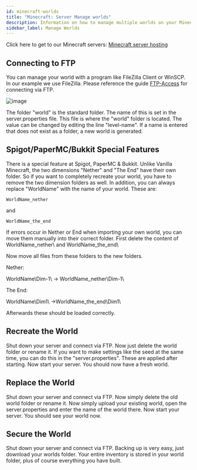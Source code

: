 ```yaml
---
id: minecraft-worlds
title: "Minecraft: Server Manage worlds"
description: Information on how to manage multiple worlds on your Minecraft server from ZAP-Hosting - ZAP-Hosting.com documentation
sidebar_label: Manage Worlds
---
```


Click here to get to our Minecraft servers: [Minecraft server hosting](https://zap-hosting.com/en/minecraft-server-hosting/)

## Connecting to FTP

You can manage your world with a program like FileZilla Client or WinSCP. In our example we use FileZilla. 
Please reference the guide [FTP-Access](gameserver-ftpaccess.md) for connecting via FTP. 

![image](https://user-images.githubusercontent.com/26007280/189978953-f3937aeb-0d8d-4d49-8299-af11392556be.png)

The folder "world" is the standard folder. The name of this is set in the server.properties file. This file is where the "world" folder is located. The value can be changed by editing the line "level-name". If a name is entered that does not exist as a folder, a new world is generated.

## Spigot/PaperMC/Bukkit Special Features

There is a special feature at Spigot, PaperMC & Bukkit. Unlike Vanilla Minecraft, the two dimensions "Nether" and "The End" have their own folder. So if you want to completely recreate your world, you have to remove the two dimension folders as well. In addition, you can always replace "WorldName" with the name of your world. These are:

```
WorldName_nether
```
and
```
WorldName_the_end
```

If errors occur in Nether or End when importing your own world, you can move them manually into their correct folder. First delete the content of WorldName_nether\ and WorldName_the_end\

Now move all files from these folders to the new folders.

Nether:

WorldName\Dim-1\ -> WorldName_nether\Dim-1\

The End:

WorldName\Dim1\  ->WorldName_the_end\Dim1\

Afterwards these should be loaded correctly.

## Recreate the World

Shut down your server and connect via FTP. Now just delete the world folder or rename it. If you want to make settings like the seed at the same time, you can do this in the "server.properties". These are applied after starting. Now start your server. You should now have a fresh world.

## Replace the World

Shut down your server and connect via FTP. Now simply delete the old world folder or rename it. Now simply upload your existing world, open the server.properties and enter the name of the world there. Now start your server. You should see your world now.

## Secure the World

Shut down your server and connect via FTP. Backing up is very easy, just download your worlds folder. Your entire inventory is stored in your world folder, plus of course everything you have built.
